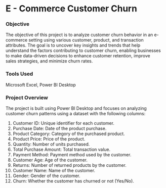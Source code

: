 # E - Commerce Customer Churn


### Objective

The objective of this project is to analyze customer churn behavior in an e-commerce setting using various customer, product, and transaction attributes.
The goal is to uncover key insights and trends that help understand the factors contributing to customer churn, enabling businesses to make data-driven decisions to enhance customer retention, improve sales strategies, and minimize churn rates.


### Tools Used

Microsoft Excel, Power BI Desktop


### Project Overview

The project is built using Power BI Desktop and focuses on analyzing customer churn patterns using a dataset with the following columns:

1. Customer ID: Unique identifier for each customer.
2. Purchase Date: Date of the product purchase.
3. Product Category: Category of the purchased product.
4. Product Price: Price of the product.
5. Quantity: Number of units purchased.
6. Total Purchase Amount: Total transaction value.
7. Payment Method: Payment method used by the customer.
8. Customer Age: Age of the customer.
9. Returns: Number of returned products by the customer.
10. Customer Name: Name of the customer.
11. Gender: Gender of the customer.
12. Churn: Whether the customer has churned or not (Yes/No).
